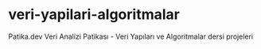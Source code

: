 # veri-yapilari-algoritmalar
Patika.dev Veri Analizi Patikası - Veri Yapıları ve Algoritmalar dersi projeleri
